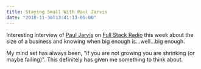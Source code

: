 ```yaml
---
title: Staying Small With Paul Jarvis
date: "2018-11-30T13:41:13-05:00"
---
```


Interesting interview of [Paul Jarvis][1] on [Full Stack Radio][2] this week about the size of a business and knowing when big enough is...well...big enough.

My mind set has always been, "if you are not growing you are shrinking (or maybe failing)". This definitely has given me something to think about.

[1]: https://twitter.com/pjrvs
[2]: http://www.fullstackradio.com/102
